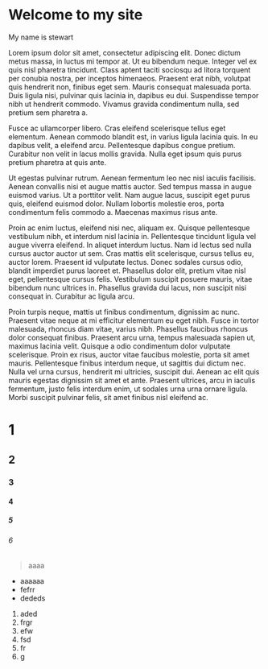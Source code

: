 # Welcome to my site

My name is stewart


Lorem ipsum dolor sit amet, consectetur adipiscing elit. Donec dictum metus massa, in luctus mi tempor at. Ut eu bibendum neque. Integer vel ex quis nisl pharetra tincidunt. Class aptent taciti sociosqu ad litora torquent per conubia nostra, per inceptos himenaeos. Praesent erat nibh, volutpat quis hendrerit non, finibus eget sem. Mauris consequat malesuada porta. Duis ligula nisi, pulvinar quis lacinia in, dapibus eu dui. Suspendisse tempor nibh ut hendrerit commodo. Vivamus gravida condimentum nulla, sed pretium sem pharetra a.

Fusce ac ullamcorper libero. Cras eleifend scelerisque tellus eget elementum. Aenean commodo blandit est, in varius ligula lacinia quis. In eu dapibus velit, a eleifend arcu. Pellentesque dapibus congue pretium. Curabitur non velit in lacus mollis gravida. Nulla eget ipsum quis purus pretium pharetra at quis ante.

Ut egestas pulvinar rutrum. Aenean fermentum leo nec nisl iaculis facilisis. Aenean convallis nisi et augue mattis auctor. Sed tempus massa in augue euismod varius. Ut a porttitor velit. Nam augue lacus, suscipit eget purus quis, eleifend euismod dolor. Nullam lobortis molestie eros, porta condimentum felis commodo a. Maecenas maximus risus ante.

Proin ac enim luctus, eleifend nisi nec, aliquam ex. Quisque pellentesque vestibulum nibh, et interdum nisl lacinia in. Pellentesque tincidunt ligula vel augue viverra eleifend. In aliquet interdum luctus. Nam id lectus sed nulla cursus auctor auctor ut sem. Cras mattis elit scelerisque, cursus tellus eu, auctor lorem. Praesent id vulputate lectus. Donec sodales cursus odio, blandit imperdiet purus laoreet et. Phasellus dolor elit, pretium vitae nisl eget, pellentesque cursus felis. Vestibulum suscipit posuere mauris, vitae bibendum nunc ultrices in. Phasellus gravida dui lacus, non suscipit nisi consequat in. Curabitur ac ligula arcu.

Proin turpis neque, mattis ut finibus condimentum, dignissim ac nunc. Praesent vitae neque at mi efficitur elementum eu eget nibh. Fusce in tortor malesuada, rhoncus diam vitae, varius nibh. Phasellus faucibus rhoncus dolor consequat finibus. Praesent arcu urna, tempus malesuada sapien ut, maximus lacinia velit. Quisque a odio condimentum dolor vulputate scelerisque. Proin ex risus, auctor vitae faucibus molestie, porta sit amet mauris. Pellentesque finibus interdum neque, ut sagittis dui dictum nec. Nulla vel urna cursus, hendrerit mi ultricies, suscipit dui. Aenean ac elit quis mauris egestas dignissim sit amet et ante. Praesent ultrices, arcu in iaculis fermentum, justo felis interdum enim, ut sodales urna urna ornare ligula. Morbi suscipit pulvinar felis, sit amet finibus nisl eleifend ac.

# 1
## 2
### 3
#### 4
##### 5
###### 6
> aaaa

* aaaaaa
* fefrr
* dededs

1. aded
2. frgr
3. efw
4. fsd
5. fr
6. g
